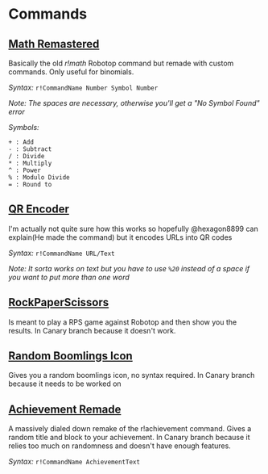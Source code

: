 # Commands

## [Math Remastered](https://github.com/toxicscientist/Better-Robotop/blob/Canary/commands/math-remastered.yaml)

Basically the old _r!math_ Robotop command but remade with custom commands. Only useful for binomials.

*Syntax:*
`r!CommandName Number Symbol Number`

_Note: The spaces are necessary, otherwise you'll get a "No Symbol Found" error_

*Symbols:*

```
+ : Add
- : Subtract
/ : Divide
* : Multiply
^ : Power
% : Modulo Divide
= : Round to
```

## [QR Encoder](https://github.com/toxicscientist/Better-Robotop/blob/Canary/commands/QR-Encoder)

I'm actually not quite sure how this works so hopefully @hexagon8899 can explain(He made the command) but it encodes URLs into QR codes

*Syntax:*
`r!CommandName URL/Text`

_Note: It sorta works on text but you have to use `%20` instead of a space if you want to put more than one word_

## [RockPaperScissors](https://github.com/toxicscientist/Better-Robotop/blob/Canary/commands/RockPaperScissors)

Is meant to play a RPS game against Robotop and then show you the results. In Canary branch because it doesn't work.

## [Random Boomlings Icon](https://github.com/toxicscientist/Better-Robotop/blob/Canary/commands/Random%20Boomlings%20Icon)

Gives you a random boomlings icon, no syntax required. In Canary branch because it needs to be worked on

## [Achievement Remade](https://github.com/toxicscientist/Better-Robotop/blob/Canary/commands/Achievement%20Remade)

A massively dialed down remake of the r!achievement command. Gives a random title and block to your achievement. In Canary branch because it relies too much on randomness and doesn't have enough features.

*Syntax:*
`r!CommandName AchievementText`
